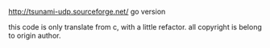 http://tsunami-udp.sourceforge.net/ go version

this code is only translate from c, with a little refactor. all copyright is belong to origin author.
